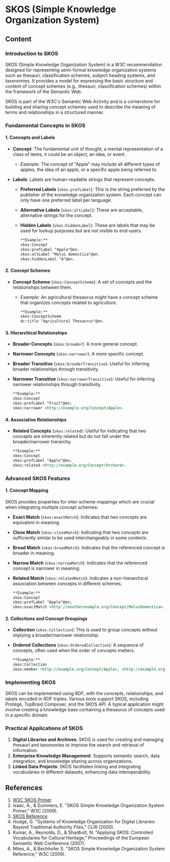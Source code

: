 # SKOS (Simple Knowledge Organization System)

## Content

### Introduction to SKOS

SKOS (Simple Knowledge Organization System) is a W3C recommendation designed for representing semi-formal knowledge organization systems such as thesauri, classification schemes, subject heading systems, and taxonomies. It provides a model for expressing the basic structure and content of concept schemes (e.g., thesauri, classification schemes) within the framework of the Semantic Web.

SKOS is part of the W3C's Semantic Web Activity and is a cornerstone for building and sharing concept schemes used to describe the meaning of terms and relationships in a structured manner.

### Fundamental Concepts in SKOS

#### 1. Concepts and Labels

- **Concept**: The fundamental unit of thought, a mental representation of a class of items, it could be an object, an idea, or event.

  - _Example_: The concept of "Apple" may include all different types of apples, the idea of an apple, or a specific apple being referred to.

- **Labels**: Labels are human-readable strings that represent concepts.

  - **Preferred Labels** (`skos:prefLabel`): This is the string preferred by the publisher of the knowledge organization system. Each concept can only have one preferred label per language.
  - **Alternative Labels** (`skos:altLabel`): These are acceptable, alternative strings for the concept.
  - **Hidden Labels** (`skos:hiddenLabel`): These are labels that may be used for lookup purposes but are not visible to end-users.

    ```markdown
    **Example:**
    skos:Concept
    skos:prefLabel "Apple"@en.
    skos:altLabel "Malus domestica"@en.
    skos:hiddenLabel "A"@en.
    ```

#### 2. Concept Schemes

- **Concept Scheme** (`skos:ConceptScheme`): A set of concepts and the relationships between them.

  - _Example_: An agricultural thesaurus might have a concept scheme that organizes concepts related to agriculture.

    ```markdown
    **Example:**
    skos:ConceptScheme
    dc:title "Agricultural Thesaurus"@en.
    ```

#### 3. Hierarchical Relationships

- **Broader Concepts** (`skos:broader`): A more general concept.
- **Narrower Concepts** (`skos:narrower`): A more specific concept.
- **Broader Transitive** (`skos:broaderTransitive`): Useful for inferring broader relationships through transitivity.
- **Narrower Transitive** (`skos:narrowerTransitive`): Useful for inferring narrower relationships through transitivity.

  ```markdown
  **Example:**
  skos:Concept
  skos:prefLabel "Fruit"@en;
  skos:narrower <http://example.org/Concept/Apple>.
  ```

#### 4. Associative Relationships

- **Related Concepts** (`skos:related`): Useful for indicating that two concepts are inherently related but do not fall under the broader/narrower hierarchy.

  ```markdown
  **Example:**
  skos:Concept
  skos:prefLabel "Apple"@en;
  skos:related <http://example.org/Concept/Orchard>.
  ```

### Advanced SKOS Features

#### 1. Concept Mapping

SKOS provides properties for inter-scheme mappings which are crucial when integrating multiple concept schemes:

- **Exact Match** (`skos:exactMatch`): Indicates that two concepts are equivalent in meaning.
- **Close Match** (`skos:closeMatch`): Indicating that two concepts are sufficiently similar to be used interchangeably in some contexts.
- **Broad Match** (`skos:broadMatch`): Indicates that the referenced concept is broader in meaning.
- **Narrow Match** (`skos:narrowMatch`): Indicates that the referenced concept is narrower in meaning.
- **Related Match** (`skos:relatedMatch`): Indicates a non-hierarchical association between concepts in different schemes.

  ```markdown
  **Example:**
  skos:Concept
  skos:prefLabel "Apple"@en;
  skos:exactMatch <http://anotherexample.org/Concept/MalusDomestica>.
  ```

#### 2. Collections and Concept Groupings

- **Collection** (`skos:Collection`): This is used to group concepts without implying a broader/narrower relationship.
- **Ordered Collections** (`skos:OrderedCollection`): A sequence of concepts, often used when the order of concepts matters.

  ```markdown
  **Example:**
  skos:Collection
  skos:member <http://example.org/Concept/Apple>, <http://example.org/Concept/Orange>, <http://example.org/Concept/Banana>.
  ```

### Implementing SKOS

SKOS can be implemented using RDF, with the concepts, relationships, and labels encoded in RDF triples. Various tools support SKOS, including Protégé, TopBraid Composer, and the SKOS API. A typical application might involve creating a knowledge base containing a thesaurus of concepts used in a specific domain.

### Practical Applications of SKOS

1. **Digital Libraries and Archives**: SKOS is used for creating and managing thesauri and taxonomies to improve the search and retrieval of information.
2. **Enterprise Knowledge Management**: Supports semantic search, data integration, and knowledge sharing across organizations.
3. **Linked Data Projects**: SKOS facilitates linking and integrating vocabularies in different datasets, enhancing data interoperability.

## References

1. [W3C SKOS Primer](https://www.w3.org/TR/skos-primer/)
2. Isaac, A., & Summers, E. "SKOS Simple Knowledge Organization System Primer," W3C (2009).
3. [SKOS Reference](https://www.w3.org/TR/skos-reference/)
4. Hodge, G. "Systems of Knowledge Organization for Digital Libraries: Beyond Traditional Authority Files," CLIR (2000).
5. Kumar, A., Reynolds, D., & Shadbolt, N. "Applying SKOS: Controlled Vocabularies for Cultural Heritage," Proceedings of the European Semantic Web Conference (2007).
6. Miles, A., & Bechhofer S. "SKOS Simple Knowledge Organization System Reference," W3C (2009).
